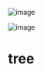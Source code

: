 ![image](https://user-images.githubusercontent.com/84267907/156004543-33c42989-d798-4d46-a8c2-ae73e681e56d.png)

![image](https://user-images.githubusercontent.com/84267907/156007415-2e01b255-b278-4de7-aa05-9bf024495426.png)


# tree
